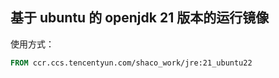 ## 基于 ubuntu 的 openjdk 21 版本的运行镜像



使用方式：

```dockerfile
FROM ccr.ccs.tencentyun.com/shaco_work/jre:21_ubuntu22
```

